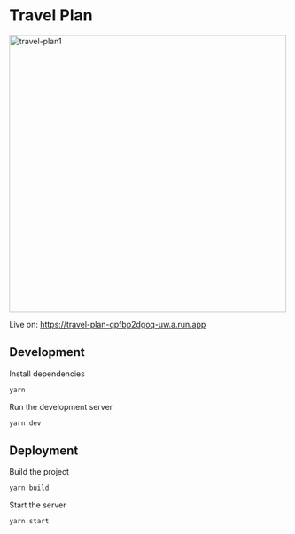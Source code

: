 # Travel Plan
<img width="500" alt="travel-plan1" src="https://github.com/C-L-corporation/travel-plan/assets/124772257/9f80b1bf-84b2-4237-838c-8741d0c93a98">

Live on: <https://travel-plan-qpfbp2dgoq-uw.a.run.app>

## Development

Install dependencies

```bash
yarn
```

Run the development server

```bash
yarn dev
```

## Deployment

Build the project

```bash
yarn build
```

Start the server

```bash
yarn start
```


